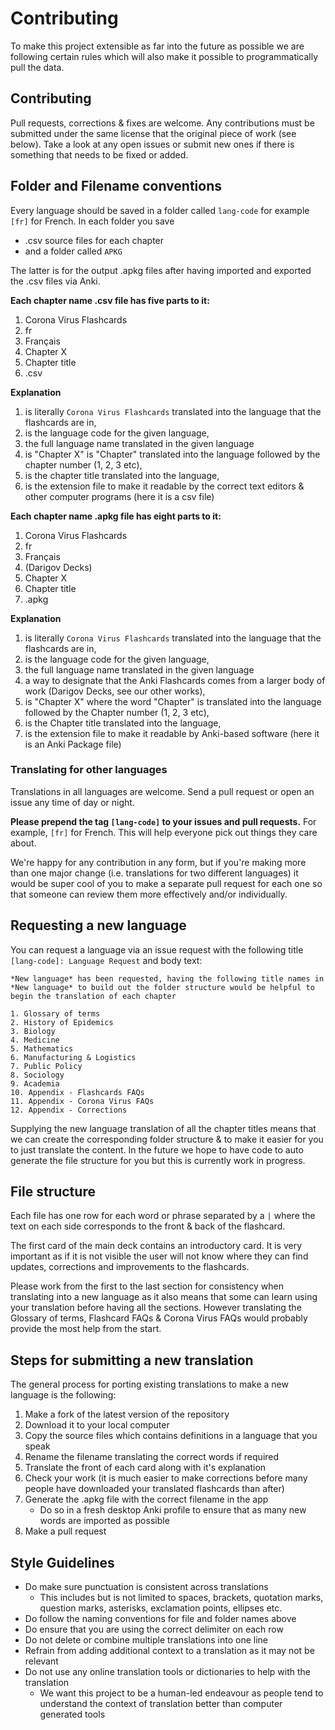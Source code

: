 # Contributing
To make this project extensible as far into the future as possible we are following certain rules which will also make it possible to programmatically pull the data.

## Contributing
Pull requests, corrections & fixes are welcome. Any contributions must be submitted under the same license that the original piece of work (see below). Take a look at any open issues or submit new ones if there is something that needs to be fixed or added.

## Folder and Filename conventions
Every language should be saved in a folder called `lang-code` for example `[fr]` for French. In each folder you save
- .csv source files for each chapter
- and a folder called `APKG`

The latter is for the output .apkg files after having imported and exported the .csv files via Anki.

**Each chapter name .csv file has five parts to it:**
1. Corona Virus Flashcards
2. fr
3. Français
4. Chapter X
5. Chapter title
6. .csv

**Explanation**
1. is literally `Corona Virus Flashcards` translated into the language that the flashcards are in,
2. is the language code for the given language,
3. the full language name translated in the given language
4. is "Chapter X" is "Chapter" translated into the language followed by the chapter number (1, 2, 3 etc),
5. is the chapter title translated into the language,
6. is the extension file to make it readable by the correct text editors & other computer programs (here it is a csv file)

**Each chapter name .apkg file has eight parts to it:**
1. Corona Virus Flashcards
2. fr
3. Français
4. (Darigov Decks)
5. Chapter X
6. Chapter title
7. .apkg

**Explanation**
1. is literally `Corona Virus Flashcards` translated into the language that the flashcards are in,
2. is the language code for the given language,
3. the full language name translated in the given language
4. a way to designate that the Anki Flashcards comes from a larger body of work (Darigov Decks, see our other works),
5. is "Chapter X" where the word "Chapter" is translated into the language followed by the Chapter number (1, 2, 3 etc),
6. is the Chapter title translated into the language,
7. is the extension file to make it readable by Anki-based software (here it is an Anki Package file)


### Translating for other languages
Translations in all languages are welcome. Send a pull request or open an issue any time of day or night.

**Please prepend the tag `[lang-code]` to your issues and pull requests.** For example, `[fr]` for French. This will help everyone pick out things they care about.

We're happy for any contribution in any form, but if you're making more than one major change (i.e. translations for two different languages) it would be super cool of you to make a separate pull request for each one so that someone can review them more effectively and/or individually.

## Requesting a new language
You can request a language via an issue request with the following title `[lang-code]: Language Request` and body text:

```
*New language* has been requested, having the following title names in *New language* to build out the folder structure would be helpful to begin the translation of each chapter

1. Glossary of terms
2. History of Epidemics
3. Biology
4. Medicine
5. Mathematics
6. Manufacturing & Logistics
7. Public Policy
8. Sociology
9. Academia
10. Appendix - Flashcards FAQs
11. Appendix - Corona Virus FAQs
12. Appendix - Corrections
```

Supplying the new language translation of all the chapter titles means that we can create the corresponding folder structure & to make it easier for you to just translate the content. In the future we hope to have code to auto generate the file structure for you but this is currently work in progress.

## File structure
Each file has one row for each word or phrase separated by a `|` where the text on each side corresponds to the front & back of the flashcard.

The first card of the main deck contains an introductory card. It is very important as if it is not visible the user will not know where they can find updates, corrections and improvements to the flashcards.

Please work from the first to the last section for consistency when translating into a new language as it also means that some can learn using your translation before having all the sections. However translating the Glossary of terms, Flashcard FAQs & Corona Virus FAQs would probably provide the most help from the start.

## Steps for submitting a new translation
The general process for porting existing translations to make a new language is the following:
1. Make a fork of the latest version of the repository
2. Download it to your local computer
3. Copy the source files which contains definitions in a language that you speak
4. Rename the filename translating the correct words if required
5. Translate the front of each card along with it's explanation
6. Check your work (it is much easier to make corrections before many people have downloaded your translated flashcards than after)
7. Generate the .apkg file with the correct filename in the app
    - Do so in a fresh desktop Anki profile to ensure that as many new words are imported as possible
8. Make a pull request

## Style Guidelines
- Do make sure punctuation is consistent across translations
    - This includes but is not limited to spaces, brackets, quotation marks, question marks, asterisks, exclamation points, ellipses etc.
- Do follow the naming conventions for file and folder names above
- Do ensure that you are using the correct delimiter on each row
- Do not delete or combine multiple translations into one line
- Refrain from adding additional context to a translation as it may not be relevant
- Do not use any online translation tools or dictionaries to help with the translation
    - We want this project to be a human-led endeavour as people tend to understand the context of translation better than computer generated tools
